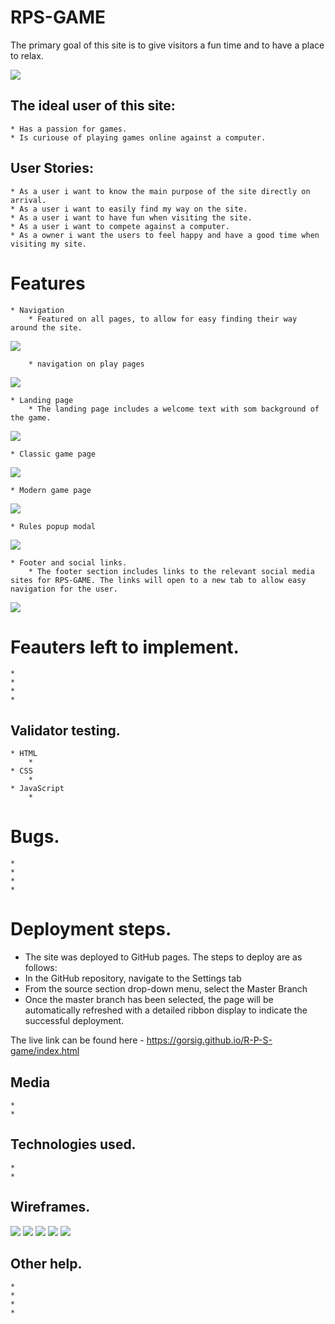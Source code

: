 # RPS-GAME

The primary goal of this site is to give visitors a fun time and to have a place to relax.

![](assets/readme_media/responsive-site.png)

## The ideal user of this site:
    * Has a passion for games.
    * Is curiouse of playing games online against a computer.

## User Stories:
    * As a user i want to know the main purpose of the site directly on arrival.
    * As a user i want to easily find my way on the site.
    * As a user i want to have fun when visiting the site.
    * As a user i want to compete against a computer.
    * As a owner i want the users to feel happy and have a good time when visiting my site.

# Features
    * Navigation 
        * Featured on all pages, to allow for easy finding their way around the site.

![](assets/readme_media/navigation.png)

        * navigation on play pages

![](assets/readme_media/nav2.png)

    * Landing page
        * The landing page includes a welcome text with som background of the game.

![](assets/readme_media/landing.png)

    * Classic game page

![](assets/readme_media/classic.png)

    * Modern game page

![](assets/readme_media/modern.png)

    * Rules popup modal

![](assets/readme_media/rules.png)

    * Footer and social links.
        * The footer section includes links to the relevant social media sites for RPS-GAME. The links will open to a new tab to allow easy navigation for the user.

![](assets/readme_media/footer.png)

# Feauters left to implement.
    *
    *
    *
    *

## Validator testing.
    * HTML
        * 
    * CSS
        *
    * JavaScript
        *
# Bugs.
    *
    *
    *
    *

# Deployment steps.
  * The site was deployed to GitHub pages. The steps to deploy are as follows:
  * In the GitHub repository, navigate to the Settings tab
  * From the source section drop-down menu, select the Master Branch
  * Once the master branch has been selected, the page will be automatically refreshed with a detailed ribbon 
    display to indicate the successful deployment.

The live link can be found here - https://gorsig.github.io/R-P-S-game/index.html

## Media
    *
    *

## Technologies used.
    * 
    *

## Wireframes.
![](assets/wireframes/startpage.png)
![](assets/wireframes/classic-game.png)
![](assets/wireframes/classic-result.png)
![](assets/wireframes/modern-game.png)
![](assets/wireframes/modern-result.png)

## Other help.
    *
    *
    *
    *

